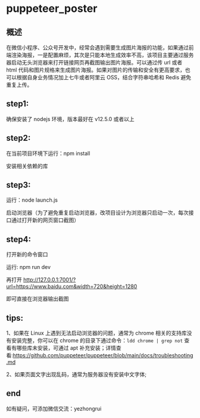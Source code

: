 # puppeteer_poster
## 概述
在微信小程序、公众号开发中，经常会遇到需要生成图片海报的功能，如果通过前端渲染海报，一是配置麻烦，其次是只能本地生成效率不高，该项目主要通过服务器启动无头浏览器来打开链接网页再截图输出图片海报。可以通过传 url 或者 html 代码和图片规格来生成图片海报。如果对图片的传输和安全有更高要求，也可以根据自身业务情况加上七牛或者阿里云 OSS，结合字符串哈希和 Redis 避免重复上传。
## step1:
确保安装了 nodejs 环境，版本最好在 v12.5.0 或者以上
## step2:
在当前项目环境下运行：npm install

安装相关依赖的库
## step3:
运行：node launch.js

启动浏览器（为了避免重复启动浏览器，改项目设计为浏览器只启动一次，每次接口通过打开新的网页窗口截图）
## step4:
打开新的命令窗口

运行: npm run dev

再打开 http://127.0.0.1:7001/?url=https://www.baidu.com&width=720&height=1280

即可直接在浏览器输出截图
## tips:
1、如果在 Linux 上遇到无法启动浏览器的问题，通常为 chrome 相关的支持库没有安装完整，你可以在 chrome 的目录下通过命令：`ldd chrome | grep not` 查看有哪些库未安装，可通过 apt 补充安装；详情查看:https://github.com/puppeteer/puppeteer/blob/main/docs/troubleshooting.md

2、如果页面文字出现乱码，通常为服务器没有安装中文字体;
## end
如有疑问，可添加微信交流：yezhongrui